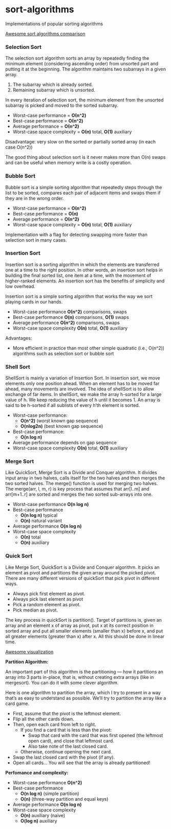 # sort-algorithms
Implementations of popular sorting algorithms

[Awesome sort algorithms comparison](https://www.toptal.com/developers/sorting-algorithms/)

### Selection Sort

The selection sort algorithm sorts an array by repeatedly finding the minimum element (considering ascending order) from unsorted part and putting it at the beginning. The algorithm maintains two subarrays in a given array.
 1. The subarray which is already sorted.
 2. Remaining subarray which is unsorted.
 
In every iteration of selection sort, the minimum element from the unsorted subarray is picked and moved to the sorted subarray.

- Worst-case performance = **О(n^2)**
- Best-case performance = **О(n^2)**
- Average performance = **О(n^2)**
- Worst-case space complexity =	**О(n)** total, **O(1)** auxiliary

Disadvantage: very slow on the sorted or partially sorted array (in each case O(n^2))

The good thing about selection sort is it never makes more than O(n) swaps and can be useful when memory write is a costly operation.

### Bubble Sort

Bubble sort is a simple sorting algorithm that repeatedly steps through the list to be sorted, compares each pair of adjacent items and swaps them if they are in the wrong order.

- Worst-case performance = **О(n^2)**
- Best-case performance = **О(n)**
- Average performance = **О(n^2)**
- Worst-case space complexity =	**О(n)** total, **O(1)** auxiliary

Implementation with a flag for detecting swapping more faster than selection sort in many cases.

### Insertion Sort

Insertion sort is a sorting algorithm in which the elements are transferred one at a time to the right position. In other words, an insertion sort helps in building the final sorted list, one item at a time, with the movement of higher-ranked elements. An insertion sort has the benefits of simplicity and low overhead.

Insertion sort is a simple sorting algorithm that works the way we sort playing cards in our hands.

- Worst-case performance	**О(n^2)** comparisons, swaps
- Best-case performance	**O(n)** comparisons, **O(1)** swaps
- Average performance	**О(n^2)** comparisons, swaps
- Worst-case space complexity	**О(n)** total, **O(1)** auxiliary

Advantages:
 - More efficient in practice than most other simple quadratic (i.e., O(n^2)) algorithms such as selection sort or bubble sort
 
 ### Shell Sort
 
 ShellSort is mainly a variation of Insertion Sort. In insertion sort, we move elements only one position ahead. When an element has to be moved far ahead, many movements are involved. The idea of shellSort is to allow exchange of far items. In shellSort, we make the array h-sorted for a large value of h. We keep reducing the value of h until it becomes 1. An array is said to be h-sorted if all sublists of every h’th element is sorted.

- Worst-case performance:
  - **O(n^2)** (worst known gap sequence)
  - **O(nlog2n)** (best known gap sequence)
- Best-case performance:
  - **O(n log n)**
- Average performance	depends on gap sequence
- Worst-case space complexity	**О(n)** total, **O(1)** auxiliary

### Merge Sort

Like QuickSort, Merge Sort is a Divide and Conquer algorithm. It divides input array in two halves, calls itself for the two halves and then merges the two sorted halves. The merge() function is used for merging two halves. The merge(arr, l, m, r) is key process that assumes that arr[l..m] and arr[m+1..r] are sorted and merges the two sorted sub-arrays into one.

- Worst-case performance	**O(n log n)**
- Best-case performance	
  - **O(n log n)** typical
  - **O(n)** natural variant
- Average performance	**O(n log n)**
- Worst-case space complexity	
  - **О(n)** total
  - **O(n)** auxiliary
  
### Quick Sort
  
Like Merge Sort, QuickSort is a Divide and Conquer algorithm. It picks an element as pivot and partitions the given array around the picked pivot. There are many different versions of quickSort that pick pivot in different ways.

- Always pick first element as pivot.
- Always pick last element as pivot
- Pick a random element as pivot.
- Pick median as pivot.

The key process in quickSort is partition(). Target of partitions is, given an array and an element x of array as pivot, put x at its correct position in sorted array and put all smaller elements (smaller than x) before x, and put all greater elements (greater than x) after x. All this should be done in linear time.

[Awesome visualization](http://me.dt.in.th/page/Quicksort/)

**Partition Algorithm:** 

An important part of this algorithm is the partitioning — how it partitions an array into 3 parts in-place, that is, without creating extra arrays (like in mergesort). You can do it with some clever algorithm.

Here is one algorithm to partition the array, which I try to present in a way that’s as easy to understand as possible. We’ll try to partition the array like a card game.

- First, assume that the pivot is the leftmost element.
- Flip all the other cards down.
- Then, open each card from left to right.
  - If you find a card that is less than the pivot:
    - Swap that card with the card that was first opened (the leftmost open card), and close that leftmost card.
    - Also take note of the last closed card.
  - Otherwise, continue opening the next card.
- Swap the last closed card with the pivot (if any).
- Open all cards… You will see that the array is already partitioned!

**Perfomance and complexity:**

- Worst-case performance	**O(n^2)**
- Best-case performance	
  - **O(n log n)** (simple partition)
  - **O(n)** (three-way partition and equal keys)
- Average performance	**O(n log n)**
- Worst-case space complexity	
  - **O(n)** auxiliary (naive)
  - **O(log n)** auxiliary 
